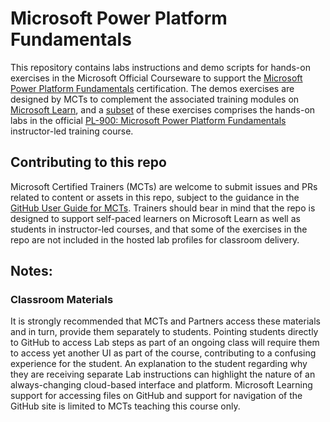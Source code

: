 # Microsoft Power Platform Fundamentals
This repository contains labs instructions and demo scripts for hands-on exercises in the Microsoft Official Courseware to support the [ Microsoft Power Platform Fundamentals](https://docs.microsoft.com/learn/certifications/exams/pl-900) certification. The demos exercises are designed by MCTs to complement the associated training modules on [Microsoft Learn](https://learn.microsoft.com/training), and a <u>subset</u> of these exercises comprises the hands-on labs in the official [PL-900: Microsoft Power Platform Fundamentals](https://learn.microsoft.com/en-us/shows/on-demand-instructor-led-training-series/?terms=PL-900&products=power-platform) instructor-led training course.

## Contributing to this repo
Microsoft Certified Trainers (MCTs) are welcome to submit issues and PRs related to content or assets in this repo, subject to the guidance in the [GitHub User Guide for MCTs](https://microsoftlearning.github.io/MCT-User-Guide/). Trainers should bear in mind that the repo is designed to support self-paced learners on Microsoft Learn as well as students in instructor-led courses, and that some of the exercises in the repo are not included in the hosted lab profiles for classroom delivery.

## Notes:

### Classroom Materials
It is strongly recommended that MCTs and Partners access these materials and in turn, provide them separately to students.  Pointing students directly to GitHub to access Lab steps as part of an ongoing class will require them to access yet another UI as part of the course, contributing to a confusing experience for the student. An explanation to the student regarding why they are receiving separate Lab instructions can highlight the nature of an always-changing cloud-based interface and platform. Microsoft Learning support for accessing files on GitHub and support for navigation of the GitHub site is limited to MCTs teaching this course only.
